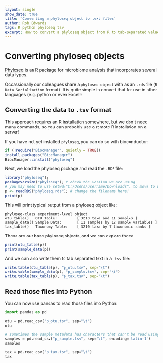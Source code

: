 ```yaml
---
layout: single
show_date: true
title: "Converting a phyloseq object to text files"
author: Rob Edwards
tags: R python phyloseq tsv
excerpt: How to convert a phyloseq object from R to tab-separated values that can be read anywhere
---
```


# Converting phyloseq objects

[Phyloseq](https://www.bioconductor.org/packages/release/bioc/html/phyloseq.html) is an R package for microbiome analysis that incorporates several data types. 

Occassionally our colleagues share a `phyloseq object` with as an `.rds` file (`R Data Serialization` format). It is quite simple to convert that for use in other languages (e.g. python or even Excel!)


## Converting the data to `.tsv` format 

This approach requires an R installation somewhere, but we don't need many commands, so you can probably use a remote R installation on a server!

If you have not yet installed `phyloseq`, you can do so with bioconductor:

```R
if (!require("BiocManager", quietly = TRUE))
install.packages("BiocManager")
BiocManager::install("phyloseq")
```

Next, we load the phyloseq package and read the `.RDS` file:

```R
library("phyloseq");
packageVersion("phyloseq"); # check the version we are using
# you may need to use setwd("C:/Users/username/Downloads") to move to whereever you downloaded the file!
p <- readRDS("phyloseq.rds"); # change the filename here! 
print(p)
```

This will print typical output from a phyloseq object like:

```text
phyloseq-class experiment-level object
otu_table()   OTU Table:         [ 3210 taxa and 11 samples ]
sample_data() Sample Data:       [ 11 samples by 12 sample variables ]
tax_table()   Taxonomy Table:    [ 3210 taxa by 7 taxonomic ranks ]
```

These are our base phyloseq objects, and we can explore them:

```R
print(otu_table(p))
print(sample_data(p))
```

And we can also write them to tab separated text in a `.tsv` file:

```R
write.table(otu_table(p), "p_otu.tsv", sep="\t")
write.table(sample_data(p), "p_sample.tsv", sep="\t")
write.table(tax_table(p), "p_tax.tsv", sep="\t")
```


## Read those files into Python

You can now use pandas to read those files into Python:

```Python
import pandas as pd

otu = pd.read_csv("p_otu.tsv", sep="\t")
otu

# sometimes the sample metadata has characters that can't be read using `utf-8` so we have to use `latin-1`
samples = pd.read_csv("p_sample.tsv", sep="\t", encoding='latin-1')
samples

tax = pd.read_csv("p_tax.tsv", sep="\t")
tax
```

